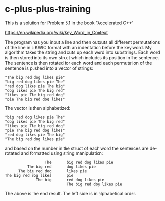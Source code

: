 # c-plus-plus-training
This is a solution for Problem 5.1 in the book "Accelerated C++"

https://en.wikipedia.org/wiki/Key_Word_in_Context

The program has you input a line and then outputs all different permutations of the line in a KWIC format with an indentation
before the key word. My algorithm takes the string and cuts up each word into substrings. Each word is then stored into its 
own struct which includes its position in the sentence. The sentence is then rotated for each word and each permutation of the
sentence is pushed into a vector of strings:

    "The big red dog likes pie"
    "big red dog likes pie The"
    "red dog likes pie The big"
    "dog likes pie The big red"
    "likes pie The big red dog"
    "pie The big red dog likes"

The vector is then alphabetized:

    "big red dog likes pie The"
    "dog likes pie The big red"
    "likes pie The big red dog"
    "pie The big red dog likes"
    "red dog likes pie The big"
    "The big red dog likes pie"

and based on the number in the struct of each word the sentences are de-rotated and formatted using string manipulation:

                      The       big red dog likes pie
              The big red       dog likes pie
          The big red dog       likes pie
    The big red dog likes       pie
                  The big       red dog likes pie
                                The big red dog likes pie

The above is the end result. The left side is in alphabetical order. 
